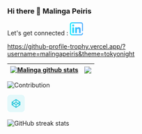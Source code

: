 ### Hi there 👋 **Malinga Peiris**

Let's get connected : [<img src='https://github.com/MalingaPeiris/malingapeiris/blob/main/linkedin.png' alt='linkedin' height='30'>](https://www.linkedin.com/in/malinga-peiris/) 

https://github-profile-trophy.vercel.app/?username=malingapeiris&theme=tokyonight

<a href="#"><img align="center" src="https://github-readme-stats.vercel.app/api?username=malingapeiris&show_icons=true&count_private=true&hide_border=true&title_color=00bfbf&icon_color=00bfbf&text_color=c9d1d9&bg_color=0d1117" alt="Malinga github stats" /></a> | <a href="#"><img align="center" src="https://github-readme-stats.vercel.app/api/top-langs/?username=malingapeiris&layout=compact&hide_border=true&title_color=00bfbf&text_color=00bfbf&bg_color=0d1117" /></a> |
| ------------- | ------------- |

![Contribution](https://activity-graph.herokuapp.com/graph?username=malingapeiris&theme=react-dark&hide_border=true&area=true)


 [<img src='https://github.com/MalingaPeiris/malingapeiris/blob/main/codepen.png' alt='codepen' height='40'>](https://codepen.io/malingozilla)  



![GitHub streak stats](https://github-readme-streak-stats.herokuapp.com/?user=malingapeiris)  


<!--
**MalingaPeiris/malingapeiris** is a ✨ _special_ ✨ repository because its `README.md` (this file) appears on your GitHub profile.

Here are some ideas to get you started:

- 🔭 I’m currently working on ...
- 🌱 I’m currently learning ...
- 👯 I’m looking to collaborate on ...
- 🤔 I’m looking for help with ...
- 💬 Ask me about ...
- 📫 How to reach me: ...
- 😄 Pronouns: ...
- ⚡ Fun fact: ...
-->
